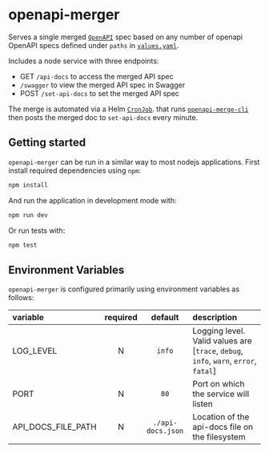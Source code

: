 # openapi-merger

Serves a single merged [`OpenAPI`](https://swagger.io/specification/) spec based on any number of openapi OpenAPI specs defined under `paths` in [`values.yaml`](helm/wasp-open-api/values.yaml).

Includes a node service with three endpoints:

- GET `/api-docs` to access the merged API spec
- `/swagger` to view the merged API spec in Swagger
- POST `/set-api-docs` to set the merged API spec

The merge is automated via a Helm [`CronJob`](helm/wasp-open-api/templates/cronjob.yaml). that runs [`openapi-merge-cli`](https://www.npmjs.com/package/openapi-merge-cli) then posts the merged doc to `set-api-docs` every minute.

## Getting started

`openapi-merger` can be run in a similar way to most nodejs applications. First install required dependencies using `npm`:

```sh
npm install
```

And run the application in development mode with:

```sh
npm run dev
```

Or run tests with:

```sh
npm test
```

## Environment Variables

`openapi-merger` is configured primarily using environment variables as follows:

| variable           | required |      default      | description                                                                          |
| :----------------- | :------: | :---------------: | :----------------------------------------------------------------------------------- |
| LOG_LEVEL          |    N     |      `info`       | Logging level. Valid values are [`trace`, `debug`, `info`, `warn`, `error`, `fatal`] |
| PORT               |    N     |       `80`        | Port on which the service will listen                                                |
| API_DOCS_FILE_PATH |    N     | `./api-docs.json` | Location of the api-docs file on the filesystem                                      |
